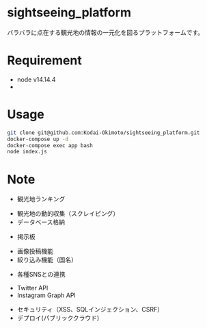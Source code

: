 # sightseeing_platform
バラバラに点在する観光地の情報の一元化を図るプラットフォームです。

# Requirement
* node v14.14.4
*  
# Usage
```bash
git clone git@github.com:Kodai-Okimoto/sightseeing_platform.git
docker-compose up -d
docker-compose exec app bash
node index.js
```
# Note
- 観光地ランキング
* 観光地の動的収集（スクレイピング）
* データベース格納
- 掲示板
* 画像投稿機能
* 絞り込み機能（国名）
- 各種SNSとの連携
* Twitter API
* Instagram Graph API
- セキュリティ（XSS、SQLインジェクション、CSRF）
- デプロイ(パブリッククラウド)
